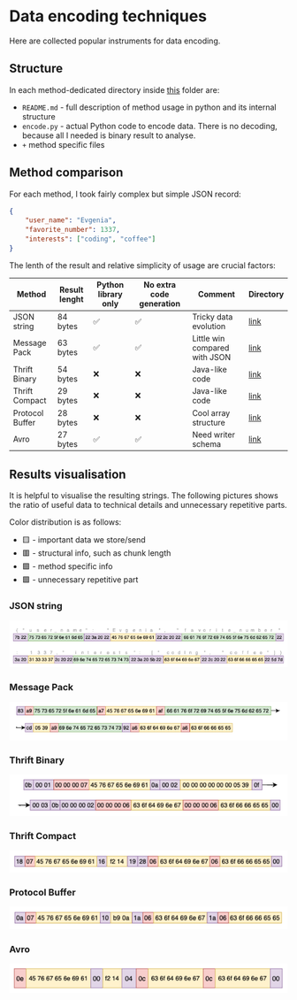 # Data encoding techniques
Here are collected popular instruments for data encoding. 

## Structure
In each method-dedicated directory inside 
[this](https://github.com/Genvekt/data-encoding-techniques/tree/main/encoding_techs/encoding_techs) 
folder are:
- `README.md` - full description of method usage in python and its internal structure
- `encode.py` - actual Python code to encode data. There is no decoding, 
because all I needed is binary result to analyse.
- `+` method specific files

## Method comparison

For each method, I took fairly complex but simple JSON record:
```json
{
    "user_name": "Evgenia",
    "favorite_number": 1337,
    "interests": ["coding", "coffee"]
}
```

The lenth of the result and relative simplicity of usage are crucial factors:

| Method          | Result lenght | Python library only | No extra code generation | Comment                       | Directory |
|-----------------|---------------|---------------------|--------------------------|-------------------------------|-----------|
| JSON string     | 84 bytes      | ✅                    | ✅                        | Tricky data evolution         | [link](https://github.com/Genvekt/data-encoding-techniques/tree/main/encoding_techs/encoding_techs/json_string)  |
| Message Pack    | 63 bytes      | ✅                    | ✅                        | Little win compared with JSON | [link](https://github.com/Genvekt/data-encoding-techniques/tree/main/encoding_techs/encoding_techs/message_pack)         |
| Thrift Binary   | 54 bytes      | ❌                    | ❌                        | Java-like code                | [link](https://github.com/Genvekt/data-encoding-techniques/tree/main/encoding_techs/encoding_techs/apache_thrift)          |
| Thrift Compact  | 29 bytes      | ❌                    | ❌                        | Java-like code                | [link](https://github.com/Genvekt/data-encoding-techniques/tree/main/encoding_techs/encoding_techs/apache_thrift)          |
| Protocol Buffer | 28 bytes      | ❌                    | ❌                        | Cool array structure          | [link](https://github.com/Genvekt/data-encoding-techniques/tree/main/encoding_techs/encoding_techs/protocol_buffer)          |
| Avro            | 27 bytes      | ✅                    | ✅                        | Need writer schema            | [link](https://github.com/Genvekt/data-encoding-techniques/tree/main/encoding_techs/encoding_techs/apache_avro)          |

## Results visualisation

It is helpful to visualise the resulting strings. The following pictures shows 
the ratio of useful data to technical details and unnecessary repetitive parts.

Color distribution is as follows:
- 🟨 - important data we store/send
- 🟥 - structural info, such as chunk length
- 🟪 - method specific info
- 🟩 - unnecessary repetitive part

### JSON string

![](https://raw.githubusercontent.com/Genvekt/data-encoding-techniques/main/images/json_string.png)

### Message Pack

![](https://raw.githubusercontent.com/Genvekt/data-encoding-techniques/main/images/message_pack_string.png)

### Thrift Binary

![](https://raw.githubusercontent.com/Genvekt/data-encoding-techniques/main/images/thrift_binary_string.png)

### Thrift Compact

![](https://raw.githubusercontent.com/Genvekt/data-encoding-techniques/main/images/thrift_compact_string.png)

### Protocol Buffer

![](https://raw.githubusercontent.com/Genvekt/data-encoding-techniques/main/images/protobuffer_string.png)

### Avro

![](https://raw.githubusercontent.com/Genvekt/data-encoding-techniques/main/images/avro_string.png)